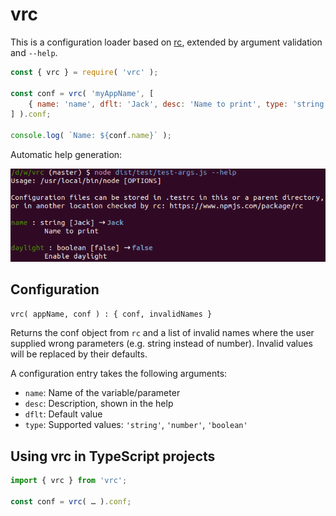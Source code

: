 # vrc

This is a configuration loader based on [rc](https://www.npmjs.com/package/rc),
extended by argument validation and `--help`.

```js
const { vrc } = require( 'vrc' );

const conf = vrc( 'myAppName', [
    { name: 'name', dflt: 'Jack', desc: 'Name to print', type: 'string' },
] ).conf;

console.log( `Name: ${conf.name}` );
```

Automatic help generation:

![Help demo](help-demo.png)


## Configuration

`vrc( appName, conf ) : { conf, invalidNames }`

Returns the conf object from `rc` and a list of invalid names where the user supplied wrong parameters
(e.g. string instead of number). Invalid values will be replaced by their defaults. 

A configuration entry takes the following arguments:

* `name`: Name of the variable/parameter
* `desc`: Description, shown in the help
* `dflt`: Default value
* `type`: Supported values: `'string'`, `'number'`, `'boolean'`


## Using vrc in TypeScript projects

```typescript
import { vrc } from 'vrc';

const conf = vrc( … ).conf;
```
